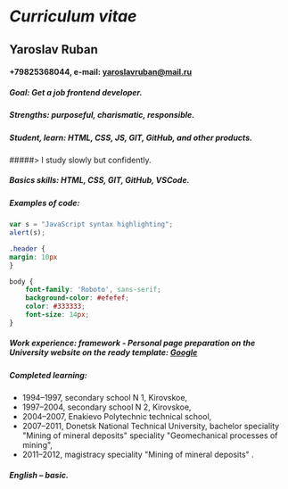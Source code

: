 # _Curriculum vitae_
## Yaroslav Ruban
#### +79825368044, e-mail: yaroslavruban@mail.ru
##### Goal: Get a job frontend developer.
##### Strengths: purposeful, charismatic, responsible.
##### Student, learn: HTML, CSS, JS, GIT, GitHub, and other products.
#####> I study slowly but confidently.
##### Basics skills: HTML, CSS, GIT, GitHub, VSCode.
##### Examples of code:
```javascript
var s = "JavaScript syntax highlighting";
alert(s);
``````
```css
.header {
margin: 10px
}
```

```css
body {
    font-family: 'Roboto', sans-serif;
    background-color: #efefef;
    color: #333333;
    font-size: 14px;
}
```
##### Work experience: framework - Personal page preparation on the University website on the ready template: [Google](https://masters.donntu.org/2012/igg/ruban/indexe.htm)
##### __Completed learning:__ 
* 1994–1997, secondary school N 1, Kirovskoe,
* 1997–2004, secondary school N 2, Kirovskoe,
* 2004–2007, Enakievo Polytechnic technical school,
* 2007–2011, Donetsk National Technical University, bachelor speciality "Mining of mineral deposits" speciality "Geomechanical processes of mining",
* 2011–2012, magistracy speciality "Mining of mineral deposits" .
##### English – basic. 
